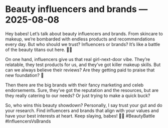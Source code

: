 # Beauty influencers and brands — 2025-08-08

Hey babes! Let’s talk about beauty influencers and brands. From skincare to makeup, we’re bombarded with endless products and recommendations every day. But who should we trust? Influencers or brands? It’s like a battle of the beauty titans out here. 💄💅

On one hand, influencers give us that real girl-next-door vibe. They’re relatable, they test products for us, and they’ve got killer makeup skills. But can we always believe their reviews? Are they getting paid to praise that new foundation? 🤔

Then there are the big brands with their fancy marketing and celeb endorsements. Sure, they’ve got the reputation and the resources, but are they really catering to our needs? Or just trying to make a quick buck?

So, who wins this beauty showdown? Personally, I say trust your gut and do your research. Find influencers and brands that align with your values and have your best interests at heart. Keep slaying, babes! 💋🔥 #BeautyBattle #InfluencersVsBrands